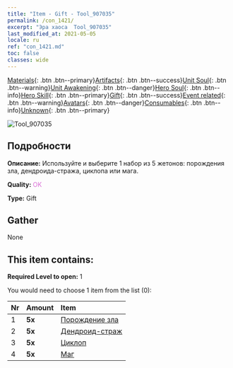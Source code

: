 ```yaml
---
title: "Item - Gift - Tool_907035"
permalink: /con_1421/
excerpt: "Эра хаоса  Tool_907035"
last_modified_at: 2021-05-05
locale: ru
ref: "con_1421.md"
toc: false
classes: wide
---
```

 [Materials](/ItemsRU/){: .btn .btn--primary}[Artifacts](/ItemsRU/Artifacts/){: .btn .btn--success}[Unit Soul](/ItemsRU/UnitSoul/){: .btn .btn--warning}[Unit Awakening](/ItemsRU/UnitAwakening/){: .btn .btn--danger}[Hero Soul](/ItemsRU/HeroSoul/){: .btn .btn--info}[Hero Skill](/ItemsRU/HeroSkill/){: .btn .btn--primary}[Gift](/ItemsRU/Gift/){: .btn .btn--success}[Event related](/ItemsRU/Events/){: .btn .btn--warning}[Avatars](/ItemsRU/Avatars/){: .btn .btn--danger}[Consumables](/ItemsRU/Consumables/){: .btn .btn--info}[Unknown](/ItemsRU/Unknown/){: .btn .btn--primary}

 ![Tool_907035](/images/t/i_907035.png)

## Подробности
 **Описание:** Используйте и выберите 1 набор из 5 жетонов: порождения зла, дендроида-стража, циклопа или мага.

 **Quality:** <span style="color: #DA70D6">OK</span>

 **Type:** Gift

## Gather

  None

## This item contains:

 **Required Level to open:** 1

 You would need to choose 1 item from the list (0):

  | Nr | Amount |     Item    |
  |:---|:-------|:------------|
  | 1 |  **5x** | [Порождение зла](/ItemsRU/unt_230/) |  | 
  | 2 |  **5x** | [Дендроид-страж](/ItemsRU/unt_203/) |  | 
  | 3 |  **5x** | [Циклоп](/ItemsRU/unt_222/) |  | 
  | 4 |  **5x** | [Маг](/ItemsRU/unt_238/) |  | 
